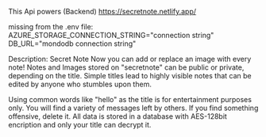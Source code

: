 This Api powers (Backend) https://secretnote.netlify.app/

missing from the .env file:
AZURE_STORAGE_CONNECTION_STRING="connection string"
DB_URL="mondodb connection string"

Description: Secret Note 
Now you can add or replace an image with every note!
Notes and Images stored on "secretnote" can be public or private, depending on the title. Simple titles lead to highly visible notes that can be edited by anyone who stumbles upon them.

Using common words like "hello" as the title is for entertainment purposes only. You will find a variety of messages left by others. If you find something offensive, delete it.
All data is stored in a database with AES-128bit encription and only your title can decrypt it.

